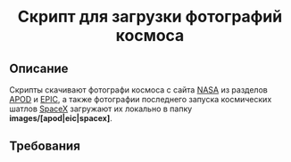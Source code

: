   &#xa0;

  <!-- <a href="https://space_img.netlify.app">Demo</a> -->
</div>

<h1 align="center">Скрипт для загрузки фотографий космоса</h1>

## Описание

Скрипты скачивают фотографи космоса с сайта [NASA](https://api.nasa.gov/) из разделов [APOD](https://api.nasa.gov/#apod) и [EPIC](https://api.nasa.gov/#epic), а также фотографии последнего запуска космических шатлов [SpaceX](https://github.com/r-spacex/SpaceX-API) загружают их локально в папку **images/[apod|eic|spacex]**.


## Требования